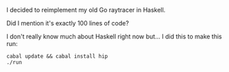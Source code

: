 I decided to reimplement my old Go raytracer in Haskell.

Did I mention it's exactly 100 lines of code?

I don't really know much about Haskell right now but... I did this to make this run:

````
cabal update && cabal install hip
./run
````
